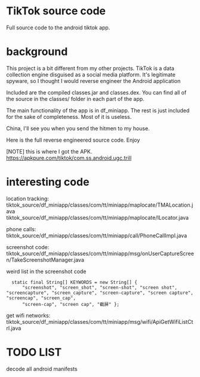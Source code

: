 # TikTok source code

Full source code to the android tiktok app.

# background

This project is a bit different from my other projects. TikTok is a data collection engine disguised as a social media platform. It's legitimate spyware, so I thought I would reverse engineer the Android application

Included are the compiled classes.jar and classes.dex. You can find all of the source in the classes/ folder in each part of the app.

The main functionality of the app is in df_miniapp. The rest is just included for the sake of completeness. Most of it is useless. 

China, I'll see you when you send the hitmen to my house.

Here is the full reverse engineered source code. Enjoy


[NOTE] this is where I got the APK. https://apkpure.com/tiktok/com.ss.android.ugc.trill

# interesting code

location tracking: 
tiktok_source/df_miniapp/classes/com/tt/miniapp/maplocate/TMALocation.java
tiktok_source/df_miniapp/classes/com/tt/miniapp/maplocate/ILocator.java

phone calls:
tiktok_source/df_miniapp/classes/com/tt/miniapp/call/PhoneCallImpl.java

screenshot code:
tiktok_source/df_miniapp/classes/com/tt/miniapp/msg/onUserCaptureScreen/TakeScreenshotManager.java

weird list in the screenshot code
```
  static final String[] KEYWORDS = new String[] { 
      "screenshot", "screen_shot", "screen-shot", "screen shot", "screencapture", "screen_capture", "screen-capture", "screen capture", "screencap", "screen_cap", 
      "screen-cap", "screen cap", "截屏" };
```

get wifi networks:
tiktok_source/df_miniapp/classes/com/tt/miniapp/msg/wifi/ApiGetWifiListCtrl.java

# TODO LIST

decode all android manifests
